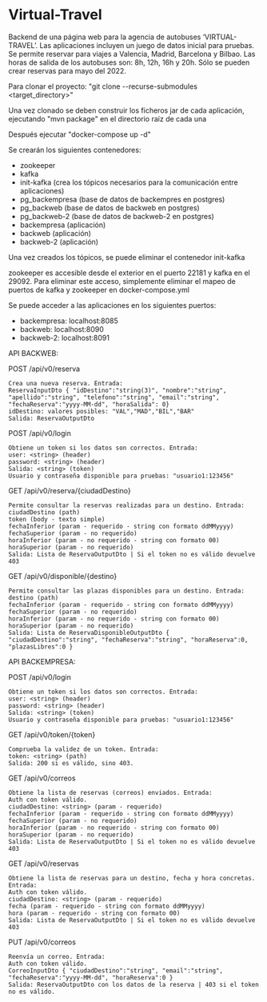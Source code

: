 # Virtual-Travel

Backend de una página web para la agencia de autobuses ‘VIRTUAL-TRAVEL’. Las aplicaciones incluyen un juego de datos inicial para pruebas. Se permite reservar para viajes a Valencia, Madrid, Barcelona y Bilbao. Las horas de salida de los autobuses son: 8h, 12h, 16h y 20h. Sólo se pueden crear reservas para mayo del 2022.

Para clonar el proyecto: "git clone --recurse-submodules <url> <target_directory>"
  
Una vez clonado se deben construir los ficheros jar de cada aplicación, ejecutando "mvn package" en el directorio raíz de cada una
  
Después ejecutar "docker-compose up -d"

Se crearán los siguientes contenedores:
  - zookeeper
  - kafka
  - init-kafka (crea los tópicos necesarios para la comunicación entre aplicaciones)
  - pg_backempresa (base de datos de backempres en postgres)
  - pg_backweb (base de datos de backweb en postgres)
  - pg_backweb-2 (base de datos de backweb-2 en postgres)
  - backempresa (aplicación)
  - backweb (aplicación)
  - backweb-2 (aplicación)
  
Una vez creados los tópicos, se puede eliminar el contenedor init-kafka

zookeeper es accesible desde el exterior en el puerto 22181 y kafka en el 29092.
Para eliminar este acceso, simplemente eliminar el mapeo de puertos de kafka y zookeeper en docker-compose.yml
  
Se puede acceder a las aplicaciones en los siguientes puertos:
  - backempresa: localhost:8085
  - backweb: localhost:8090
  - backweb-2: localhost:8091
  
 
API BACKWEB:
  
  POST /api/v0/reserva
  
    Crea una nueva reserva. Entrada:
    ReservaInputDto { "idDestino":"string(3)", "nombre":"string", "apellido":"string", "telefono":"string", "email":"string", "fechaReserva":"yyyy-MM-dd", "horaSalida": 0}
    idDestino: valores posibles: "VAL","MAD","BIL","BAR"
    Salida: ReservaOutputDto
  
  POST /api/v0/login
  
    Obtiene un token si los datos son correctos. Entrada:
    user: <string> (header)
    password: <string> (header)
    Salida: <string> (token)
    Usuario y contraseña disponible para pruebas: "usuario1:123456"
  
  GET /api/v0/reserva/{ciudadDestino}
  
    Permite consultar la reservas realizadas para un destino. Entrada:
    ciudadDestino (path)
    token (body - texto simple)
    fechaInferior (param - requerido - string con formato ddMMyyyy)
    fechaSuperior (param - no requerido)
    horaInferior (param - no requerido - string con formato 00)
    horaSuperior (param - no requerido)
    Salida: Lista de ReservaOutputDto | Si el token no es válido devuelve 403

  GET /api/v0/disponible/{destino}
  
    Permite consultar las plazas disponibles para un destino. Entrada:
    destino (path)
    fechaInferior (param - requerido - string con formato ddMMyyyy)
    fechaSuperior (param - no requerido)
    horaInferior (param - no requerido - string con formato 00)
    horaSuperior (param - no requerido)
    Salida: Lista de ReservaDisponibleOutputDto { "ciudadDestino":"string", "fechaReserva":"string", "horaReserva":0, "plazasLibres":0 }
  
API BACKEMPRESA:
  
  POST /api/v0/login

    Obtiene un token si los datos son correctos. Entrada:
    user: <string> (header)
    password: <string> (header)
    Salida: <string> (token)
    Usuario y contraseña disponible para pruebas: "usuario1:123456"  
  
  GET /api/v0/token/{token}
  
    Comprueba la validez de un token. Entrada:
    token: <string> (path)
    Salida: 200 si es válido, sino 403.
  
  GET /api/v0/correos
  
    Obtiene la lista de reservas (correos) enviados. Entrada:
    Auth con token válido.
    ciudadDestino: <string> (param - requerido)
    fechaInferior (param - requerido - string con formato ddMMyyyy)
    fechaSuperior (param - no requerido)
    horaInferior (param - no requerido - string con formato 00)
    horaSuperior (param - no requerido)
    Salida: Lista de ReservaOutputDto | Si el token no es válido devuelve 403
  
  GET /api/v0/reservas
  
    Obtiene la lista de reservas para un destino, fecha y hora concretas. Entrada:
    Auth con token válido.
    ciudadDestino: <string> (param - requerido)
    fecha (param - requerido - string con formato ddMMyyyy)
    hora (param - requerido - string con formato 00)
    Salida: Lista de ReservaOutputDto | Si el token no es válido devuelve 403
  
  PUT /api/v0/correos
  
    Reenvía un correo. Entrada:
    Auth con token válido.
    CorreoInputDto { "ciudadDestino":"string", "email":"string", "fechaReserva":"yyyy-MM-dd", "horaReserva":0 }
    Salida: ReservaOutputDto con los datos de la reserva | 403 si el token no es válido.
  
  
